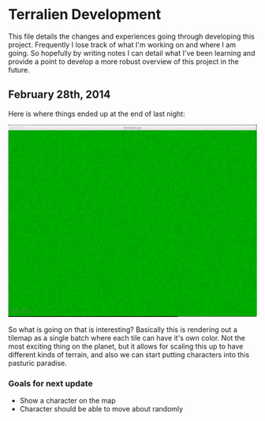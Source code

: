 # Terralien Development

This file details the changes and experiences going through
developing this project. Frequently I lose track of what
I'm working on and where I am going. So hopefully by writing
notes I can detail what I've been learning and provide a point
to develop a more robust overview of this project in the future.

## February 28th, 2014

Here is where things ended up at the end of last night:

![Terralien Grassy](screenshots/terralien20140228-1.png)

So what is going on that is interesting? Basically this is rendering out
a tilemap as a single batch where each tile can have it's own color. Not
the most exciting thing on the planet, but it allows for scaling this up
to have different kinds of terrain, and also we can start putting characters
into this pasturic paradise.

### Goals for next update
  * Show a character on the map
  * Character should be able to move about randomly
